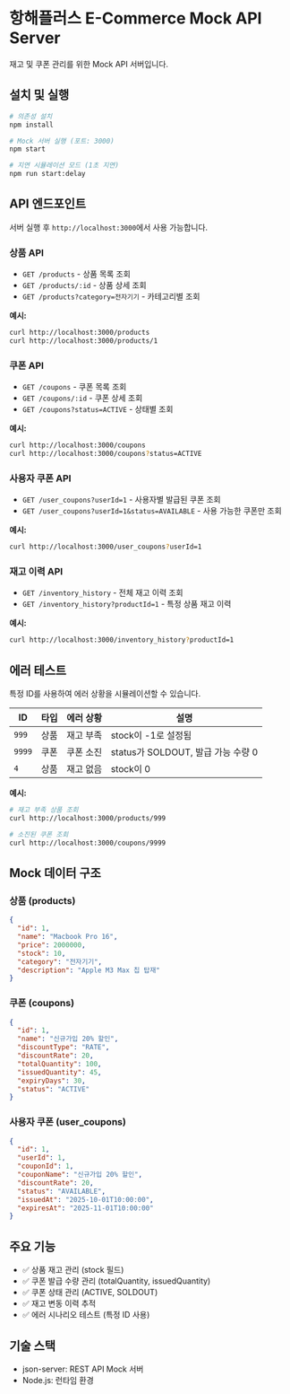 # 항해플러스 E-Commerce Mock API Server

재고 및 쿠폰 관리를 위한 Mock API 서버입니다.

## 설치 및 실행

```bash
# 의존성 설치
npm install

# Mock 서버 실행 (포트: 3000)
npm start

# 지연 시뮬레이션 모드 (1초 지연)
npm run start:delay
```

## API 엔드포인트

서버 실행 후 `http://localhost:3000`에서 사용 가능합니다.

### 상품 API

- `GET /products` - 상품 목록 조회
- `GET /products/:id` - 상품 상세 조회
- `GET /products?category=전자기기` - 카테고리별 조회

**예시:**
```bash
curl http://localhost:3000/products
curl http://localhost:3000/products/1
```

### 쿠폰 API

- `GET /coupons` - 쿠폰 목록 조회
- `GET /coupons/:id` - 쿠폰 상세 조회
- `GET /coupons?status=ACTIVE` - 상태별 조회

**예시:**
```bash
curl http://localhost:3000/coupons
curl http://localhost:3000/coupons?status=ACTIVE
```

### 사용자 쿠폰 API

- `GET /user_coupons?userId=1` - 사용자별 발급된 쿠폰 조회
- `GET /user_coupons?userId=1&status=AVAILABLE` - 사용 가능한 쿠폰만 조회

**예시:**
```bash
curl http://localhost:3000/user_coupons?userId=1
```

### 재고 이력 API

- `GET /inventory_history` - 전체 재고 이력 조회
- `GET /inventory_history?productId=1` - 특정 상품 재고 이력

**예시:**
```bash
curl http://localhost:3000/inventory_history?productId=1
```

## 에러 테스트

특정 ID를 사용하여 에러 상황을 시뮬레이션할 수 있습니다.

| ID | 타입 | 에러 상황 | 설명 |
|---|---|---|---|
| `999` | 상품 | 재고 부족 | stock이 -1로 설정됨 |
| `9999` | 쿠폰 | 쿠폰 소진 | status가 SOLDOUT, 발급 가능 수량 0 |
| `4` | 상품 | 재고 없음 | stock이 0 |

**예시:**
```bash
# 재고 부족 상품 조회
curl http://localhost:3000/products/999

# 소진된 쿠폰 조회
curl http://localhost:3000/coupons/9999
```

## Mock 데이터 구조

### 상품 (products)
```json
{
  "id": 1,
  "name": "Macbook Pro 16",
  "price": 2000000,
  "stock": 10,
  "category": "전자기기",
  "description": "Apple M3 Max 칩 탑재"
}
```

### 쿠폰 (coupons)
```json
{
  "id": 1,
  "name": "신규가입 20% 할인",
  "discountType": "RATE",
  "discountRate": 20,
  "totalQuantity": 100,
  "issuedQuantity": 45,
  "expiryDays": 30,
  "status": "ACTIVE"
}
```

### 사용자 쿠폰 (user_coupons)
```json
{
  "id": 1,
  "userId": 1,
  "couponId": 1,
  "couponName": "신규가입 20% 할인",
  "discountRate": 20,
  "status": "AVAILABLE",
  "issuedAt": "2025-10-01T10:00:00",
  "expiresAt": "2025-11-01T10:00:00"
}
```

## 주요 기능

- ✅ 상품 재고 관리 (stock 필드)
- ✅ 쿠폰 발급 수량 관리 (totalQuantity, issuedQuantity)
- ✅ 쿠폰 상태 관리 (ACTIVE, SOLDOUT)
- ✅ 재고 변동 이력 추적
- ✅ 에러 시나리오 테스트 (특정 ID 사용)

## 기술 스택

- json-server: REST API Mock 서버
- Node.js: 런타임 환경